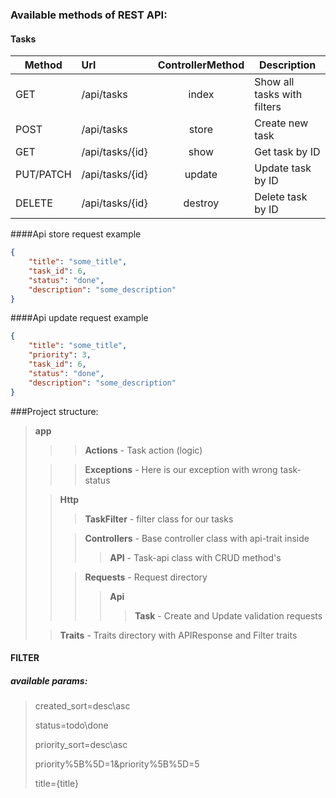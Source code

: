 ### Available methods of REST API:

#### Tasks


| Method        | Url                | ControllerMethod  | Description                 |
| ------------- |:-------------------|:-----:    |-----------------------------|
| GET           | /api/tasks         | index     | Show all tasks with filters |
| POST          | /api/tasks         | store     | Create new task             |
| GET           | /api/tasks/{id}        | show      | Get task by ID              |
| PUT/PATCH     | /api/tasks/{id} | update    | Update task by ID           |
| DELETE        | /api/tasks/{id} | destroy   | Delete task by ID           |


####Api store request example
```json
{
    "title": "some_title",
    "task_id": 6,
    "status": "done",
    "description": "some_description"
}
```

####Api update request example 

```json
{
    "title": "some_title",
    "priority": 3,
    "task_id": 6,
    "status": "done",
    "description": "some_description"
}
```
###Project structure:
><b>app</b>
>>><b>Actions</b> - Task action (logic)
> 
>>><b>Exceptions</b> - Here is our exception with wrong task-status
> 
>><b>Http</b>
>>><b>TaskFilter</b> - filter class for our tasks
>>
>>><b>Controllers</b> - Base controller class with api-trait inside
>>>><b>API</b> - Task-api class with CRUD method's
>>
>>><b>Requests</b> - Request directory
>>>><b>Api</b>
>>>>><b>Task</b> - Create and Update validation requests
>
>><b>Traits</b> - Traits directory with APIResponse and Filter traits

#### FILTER
##### available params:
>created_sort=desc\asc
> 
>status=todo\done
> 
>priority_sort=desc\asc
> 
>priority%5B%5D=1&priority%5B%5D=5
> 
>title={title}
